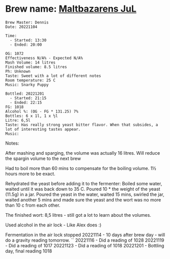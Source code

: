 # Brew name: [Maltbazarens JuL](../brews/malbazarens_jul.md)
```
Brew Master: Dennis
Date: 20221104

Time:
  - Started: 13:30
  - Ended: 20:00

OG: 1072
Effectiveness N/A% - Expected N/A%
Mash Volume: 14 litres
Finished volume: 8.5 litres
Ph: Unknown
Taste: Sweet with a lot of different notes
Room temperature: 25 C
Music: Snarky Puppy
```

```
Bottled: 20221201
  - Started: 21:15
  - Ended: 22:15
FG: 1018
Alcohol %: (OG - FG * 131.25) 7%
Bottles: 6 x 1l, 1 x ½l
Litre: 6,5l
Taste: Has really strong yeast bitter flavor. When that subsides, a lot of interesting tastes appear.
Music:
```

Notes:

After mashing and sparging, the volume was actually 16 litres. Will reduce the spargin volume to the next brew

Had to boil more than 60 mins to compensate for the boiling volume. 1½ hours more to be exact.

Rehydrated the yeast before adding it to the fermenter:
Boiled some water, waited until it was back down to 35 C. Poured 10 * the weight of the yeast (11.5g) in a jar. Poured the yeast in the water, waited 15 mins, swirled the jar, waited another 5 mins and made sure the yeast and the wort was no more than 10 c from each other.

The finished wort: 8,5 litres - still got a lot to learn about the volumes.

Used alcohol in the air lock - Like Alex does :)

Fermentation in the air lock stopped 20221114 - 10 days after brew day - will do a gravity reading tomorrow.
``
20221116 - Did a reading of 1028
20221119 - Did a reading of 1017
20221123 - Did a reading of 1018
20221201 - Bottling day, final reading 1018
```
